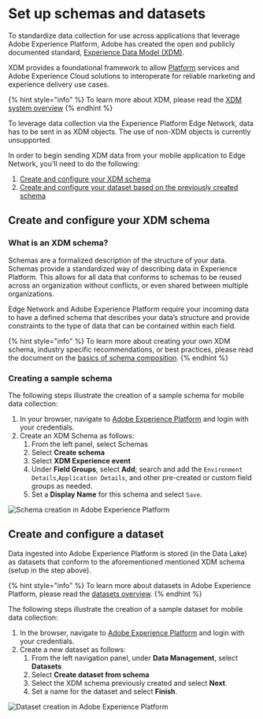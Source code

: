 # Set up schemas and datasets

To standardize data collection for use across applications that leverage Adobe Experience Platform, Adobe has created the open and publicly documented standard, [Experience Data Model \(XDM\)](https://experienceleague.adobe.com/docs/experience-platform/xdm/home.html).

XDM provides a foundational framework to allow [Platform](https://experienceleague.adobe.com/docs/experience-platform/landing/home.html) services and Adobe Experience Cloud solutions to interoperate for reliable marketing and experience delivery use cases.

{% hint style="info" %}
To learn more about XDM, please read the [XDM system overview](https://experienceleague.adobe.com/docs/experience-platform/xdm/home.html)​
{% endhint %}

To leverage data collection via the Experience Platform Edge Network, data has to be sent in as XDM objects. The use of non-XDM objects is currently unsupported.

In order to begin sending XDM data from your mobile application to Edge Network, you'll need to do the following:

1. [Create and configure your XDM schema](setup-schemas-and-datasets.md#create-and-configure-your-xdm-schema)
2. [Create and configure your dataset based on the previously created schema](setup-schemas-and-datasets.md#create-and-configure-a-dataset)

## Create and configure your XDM schema <a id="create-and-configure-your-xdm-schema"></a>

### What is an XDM schema?

Schemas are a formalized description of the structure of your data. Schemas provide a standardized way of describing data in Experience Platform. This allows for all data that conforms to schemas to be reused across an organization without conflicts, or even shared between multiple organizations.

Edge Network and Adobe Experience Platform require your incoming data to have a defined schema that describes your data’s structure and provide constraints to the type of data that can be contained within each field.

{% hint style="info" %}
To learn more about creating your own XDM schema, industry specific recommendations, or best practices, please read the document on the [basics of schema composition](https://experienceleague.adobe.com/docs/experience-platform/xdm/schema/composition.html).
{% endhint %}

### Creating a sample schema

The following steps illustrate the creation of a sample schema for mobile data collection:

1. In your browser, navigate to [Adobe Experience Platform](https://experience.adobe.com/platform) and login with your credentials.
2. Create an XDM Schema as follows:
   1. From the left panel, select Schemas
   2. Select **Create schema**
   3. Select **XDM Experience event**
   4. Under **Field Groups**, select **Add**; search and add the `Environment Details`,`Application Details`, and other pre-created or custom field groups as needed.
   5. Set a **Display Name** for this schema and select `Save`.

![Schema creation in Adobe Experience Platform](https://gblobscdn.gitbook.com/assets%2F-Lf1Mc1caFdNCK_mBwhe%2Fsync%2Ffe309e8b2ebd1c7573cf23ccdab56f406b4aa822.png?alt=media)

## Create and configure a dataset <a id="create-and-configure-a-dataset"></a>

Data ingested into Adobe Experience Platform is stored \(in the Data Lake\) as datasets that conform to the aforementioned mentioned XDM schema \(setup in the step above\).

{% hint style="info" %}
To learn more about datasets in Adobe Experience Platform, please read the [datasets overview](https://experienceleague.adobe.com/docs/experience-platform/catalog/datasets/overview.html).
{% endhint %}

The following steps illustrate the creation of a sample dataset for mobile data collection:

1. In the browser, navigate to [Adobe Experience Platform](https://experience.adobe.com/platform) and login with your credentials.
2. Create a new dataset as follows:
   1. From the left navigation panel, under **Data Management**, select **Datasets**
   2. Select **Create dataset from schema**
   3. Select the XDM schema previously created and select **Next**.
   4. Set a name for the dataset and select **Finish**.

![Dataset creation in Adobe Experience Platform](https://gblobscdn.gitbook.com/assets%2F-Lf1Mc1caFdNCK_mBwhe%2Fsync%2Feb712f9b357538dfc425d5af67a0663d044d6087.png?alt=media)

